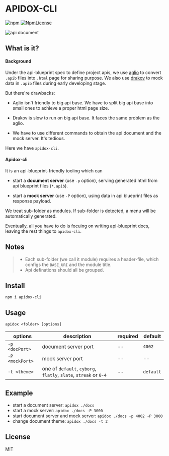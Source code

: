 # APIDOX-CLI

[![npm](https://img.shields.io/npm/v/apidox-cli.svg)](https://www.npmjs.com/package/apidox-cli)
[![NpmLicense](https://img.shields.io/npm/l/apidox-cli.svg)](https://www.npmjs.com/package/apidox-cli)

![api document](https://user-images.githubusercontent.com/7624050/49628361-a50f3400-fa1e-11e8-863a-c5d8190494ba.png)

## What is it?

#### Background

Under the api-blueprint spec to define project apis, we use [aglio](https://github.com/danielgtaylor/aglio) to convert `.apib` files into `.html` page for sharing purpose. We also use [drakov](https://github.com/Aconex/drakov) to mock data in `.apib` files during early developing stage. 

But there're drawbacks:

- Aglio isn't friendly to big api base. We have to split big api base into small ones to achieve a proper html page size.

- Drakov is slow to run on big api base. It faces the same problem as the aglio.

- We have to use different commands to obtain the api document and the mock server. It's tedious.

Here we have `apidox-cli`.

#### Apidox-cli

It is an api-blueprint-friendly tooling which can

- start a **document server** (use `-p` option), serving generated html from api blueprint files (`*.apib`).

- start a **mock server** (use `-P` option), using data in api blueprint files as response payload.

We treat sub-folder as modules. If sub-folder is detected, a menu will be automatically generated. 

Eventually, all you have to do is focuing on writing api-blueprint docs, leaving the rest things to `apidox-cli`. 


## Notes

> - Each sub-folder (we call it module) requires a header-file, which configs the `BASE_URI` and the module title.
> - Api definations should all be grouped.


## Install

  `npm i apidox-cli`

## Usage

  `apidox <folder> [options]`

| options | description | required | default |
| ---- | ---- | --- | --- |
| `-p <docPort>` | document server port | -- | `4002` |
| `-P <mockPort>` | mock server port | -- | -- |
| `-t <theme>` | one of `default`, `cyborg`, `flatly`, `slate`, `streak` or `0-4` | -- | `default` |

## Example


- start a document server: `apidox ./docs`
- start a mock server: `apidox ./docs -P 3000`
- start document server and mock server: `apidox ./docs -p 4002 -P 3000`
- change document theme: `apidox ./docs -t 2`


## License

MIT

